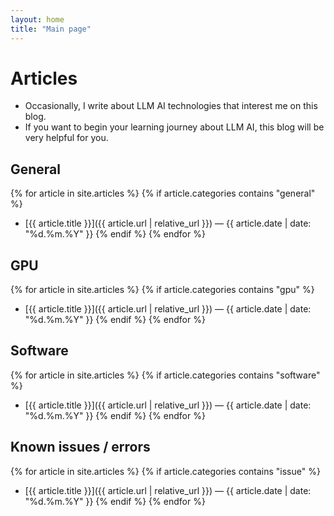 ```yaml
---
layout: home
title: "Main page"
---
```


# Articles
- Occasionally, I write about LLM AI technologies that interest me on this blog.
- If you want to begin your learning journey about LLM AI, this blog will be very helpful for you.

## General

{% for article in site.articles %}
  {% if article.categories contains "general" %}
- [{{ article.title }}]({{ article.url | relative_url }}) — {{ article.date | date: "%d.%m.%Y" }}
  {% endif %}
{% endfor %}

## GPU
{% for article in site.articles %}
  {% if article.categories contains "gpu" %}
- [{{ article.title }}]({{ article.url | relative_url }}) — {{ article.date | date: "%d.%m.%Y" }}
  {% endif %}
{% endfor %}

## Software
{% for article in site.articles %}
  {% if article.categories contains "software" %}
- [{{ article.title }}]({{ article.url | relative_url }}) — {{ article.date | date: "%d.%m.%Y" }}
  {% endif %}
{% endfor %}

## Known issues / errors
{% for article in site.articles %}
  {% if article.categories contains "issue" %}
- [{{ article.title }}]({{ article.url | relative_url }}) — {{ article.date | date: "%d.%m.%Y" }}
  {% endif %}
{% endfor %}

